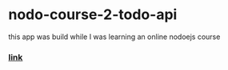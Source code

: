 # nodo-course-2-todo-api

this app was build while I was learning an online nodoejs course

### [link](https://www.udemy.com/course/the-complete-nodejs-developer-course-2/)
